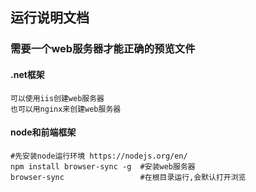 ## 运行说明文档

### 需要一个web服务器才能正确的预览文件
#### .net框架
```shell
可以使用iis创建web服务器
也可以用nginx来创建web服务器
```
#### node和前端框架
```shell
#先安装node运行环境 https://nodejs.org/en/
npm install browser-sync -g  #安装web服务器
browser-sync                 #在根目录运行,会默认打开浏览
```


